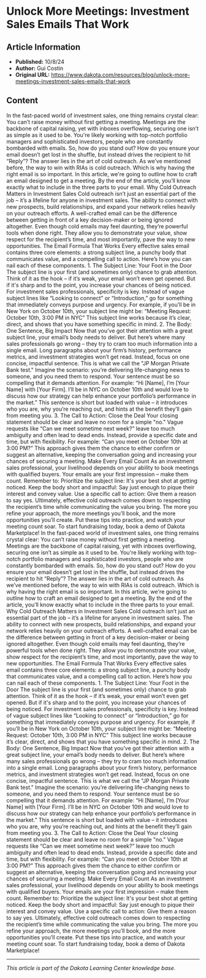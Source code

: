 # Unlock More Meetings: Investment Sales Emails That Work

## Article Information
- **Published:** 10/8/24
- **Author:** Gui Costin
- **Original URL:** https://www.dakota.com/resources/blog/unlock-more-meetings-investment-sales-emails-that-work

## Content

In the fast-paced world of investment sales, one thing remains crystal clear: You can’t raise money without first getting a meeting. Meetings are the backbone of capital raising, yet with inboxes overflowing, securing one isn’t as simple as it used to be. You're likely working with top-notch portfolio managers and sophisticated investors, people who are constantly bombarded with emails. So, how do you stand out? How do you ensure your email doesn’t get lost in the shuffle, but instead drives the recipient to hit “Reply”? The answer lies in the art of cold outreach. As we’ve mentioned before, the way to win with RIAs is cold outreach. Which is why having the right email is so important. In this article, we're going to outline how to craft an email designed to get a meeting. By the end of the article, you’ll know exactly what to include in the three parts to your email. Why Cold Outreach Matters in Investment Sales Cold outreach isn’t just an essential part of the job – it’s a lifeline for anyone in investment sales. The ability to connect with new prospects, build relationships, and expand your network relies heavily on your outreach efforts. A well-crafted email can be the difference between getting in front of a key decision-maker or being ignored altogether. Even though cold emails may feel daunting, they’re powerful tools when done right. They allow you to demonstrate your value, show respect for the recipient’s time, and most importantly, pave the way to new opportunities. The Email Formula That Works Every effective sales email contains three core elements: a strong subject line, a punchy body that communicates value, and a compelling call to action. Here’s how you can nail each of these components. 1. The Subject Line: Your Foot in the Door The subject line is your first (and sometimes only) chance to grab attention. Think of it as the hook – if it’s weak, your email won’t even get opened. But if it's sharp and to the point, you increase your chances of being noticed. For investment sales professionals, specificity is key. Instead of vague subject lines like “Looking to connect” or “Introduction,” go for something that immediately conveys purpose and urgency. For example, if you’ll be in New York on October 10th, your subject line might be: “Meeting Request: October 10th, 3:00 PM in NYC” This subject line works because it’s clear, direct, and shows that you have something specific in mind. 2. The Body: One Sentence, Big Impact Now that you’ve got their attention with a great subject line, your email’s body needs to deliver. But here’s where many sales professionals go wrong – they try to cram too much information into a single email. Long paragraphs about your firm’s history, performance metrics, and investment strategies won’t get read. Instead, focus on one concise, impactful sentence. This is what we call the "JP Morgan Private Bank test." Imagine the scenario: you’re delivering life-changing news to someone, and you need them to respond. Your sentence must be so compelling that it demands attention. For example: “Hi [Name], I’m [Your Name] with [Your Firm]. I’ll be in NYC on October 10th and would love to discuss how our strategy can help enhance your portfolio’s performance in the market.” This sentence is short but loaded with value – it introduces who you are, why you’re reaching out, and hints at the benefit they’ll gain from meeting you. 3. The Call to Action: Close the Deal Your closing statement should be clear and leave no room for a simple "no." Vague requests like “Can we meet sometime next week?” leave too much ambiguity and often lead to dead ends. Instead, provide a specific date and time, but with flexibility. For example: “Can you meet on October 10th at 3:00 PM?” This approach gives them the chance to either confirm or suggest an alternative, keeping the conversation going and increasing your chances of securing a meeting. Make Every Email Count As an investment sales professional, your livelihood depends on your ability to book meetings with qualified buyers. Your emails are your first impression – make them count. Remember to: Prioritize the subject line: It's your best shot at getting noticed. Keep the body short and impactful: Say just enough to pique their interest and convey value. Use a specific call to action: Give them a reason to say yes. Ultimately, effective cold outreach comes down to respecting the recipient’s time while communicating the value you bring. The more you refine your approach, the more meetings you’ll book, and the more opportunities you’ll create. Put these tips into practice, and watch your meeting count soar. To start fundraising today, book a demo of Dakota Marketplace! In the fast-paced world of investment sales, one thing remains crystal clear: You can’t raise money without first getting a meeting. Meetings are the backbone of capital raising, yet with inboxes overflowing, securing one isn’t as simple as it used to be. You're likely working with top-notch portfolio managers and sophisticated investors, people who are constantly bombarded with emails. So, how do you stand out? How do you ensure your email doesn’t get lost in the shuffle, but instead drives the recipient to hit “Reply”? The answer lies in the art of cold outreach. As we’ve mentioned before, the way to win with RIAs is cold outreach. Which is why having the right email is so important. In this article, we're going to outline how to craft an email designed to get a meeting. By the end of the article, you’ll know exactly what to include in the three parts to your email. Why Cold Outreach Matters in Investment Sales Cold outreach isn’t just an essential part of the job – it’s a lifeline for anyone in investment sales. The ability to connect with new prospects, build relationships, and expand your network relies heavily on your outreach efforts. A well-crafted email can be the difference between getting in front of a key decision-maker or being ignored altogether. Even though cold emails may feel daunting, they’re powerful tools when done right. They allow you to demonstrate your value, show respect for the recipient’s time, and most importantly, pave the way to new opportunities. The Email Formula That Works Every effective sales email contains three core elements: a strong subject line, a punchy body that communicates value, and a compelling call to action. Here’s how you can nail each of these components. 1. The Subject Line: Your Foot in the Door The subject line is your first (and sometimes only) chance to grab attention. Think of it as the hook – if it’s weak, your email won’t even get opened. But if it's sharp and to the point, you increase your chances of being noticed. For investment sales professionals, specificity is key. Instead of vague subject lines like “Looking to connect” or “Introduction,” go for something that immediately conveys purpose and urgency. For example, if you’ll be in New York on October 10th, your subject line might be: “Meeting Request: October 10th, 3:00 PM in NYC” This subject line works because it’s clear, direct, and shows that you have something specific in mind. 2. The Body: One Sentence, Big Impact Now that you’ve got their attention with a great subject line, your email’s body needs to deliver. But here’s where many sales professionals go wrong – they try to cram too much information into a single email. Long paragraphs about your firm’s history, performance metrics, and investment strategies won’t get read. Instead, focus on one concise, impactful sentence. This is what we call the "JP Morgan Private Bank test." Imagine the scenario: you’re delivering life-changing news to someone, and you need them to respond. Your sentence must be so compelling that it demands attention. For example: “Hi [Name], I’m [Your Name] with [Your Firm]. I’ll be in NYC on October 10th and would love to discuss how our strategy can help enhance your portfolio’s performance in the market.” This sentence is short but loaded with value – it introduces who you are, why you’re reaching out, and hints at the benefit they’ll gain from meeting you. 3. The Call to Action: Close the Deal Your closing statement should be clear and leave no room for a simple "no." Vague requests like “Can we meet sometime next week?” leave too much ambiguity and often lead to dead ends. Instead, provide a specific date and time, but with flexibility. For example: “Can you meet on October 10th at 3:00 PM?” This approach gives them the chance to either confirm or suggest an alternative, keeping the conversation going and increasing your chances of securing a meeting. Make Every Email Count As an investment sales professional, your livelihood depends on your ability to book meetings with qualified buyers. Your emails are your first impression – make them count. Remember to: Prioritize the subject line: It's your best shot at getting noticed. Keep the body short and impactful: Say just enough to pique their interest and convey value. Use a specific call to action: Give them a reason to say yes. Ultimately, effective cold outreach comes down to respecting the recipient’s time while communicating the value you bring. The more you refine your approach, the more meetings you’ll book, and the more opportunities you’ll create. Put these tips into practice, and watch your meeting count soar. To start fundraising today, book a demo of Dakota Marketplace!

---

*This article is part of the Dakota Learning Center knowledge base.*